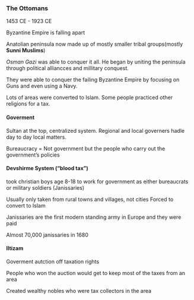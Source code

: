 ### The Ottomans
1453 CE - 1923 CE

Byzantine Empire is falling apart

Anatolian peninsula now made up of mostly smaller tribal groups(mostly **Sunni Muslims**)

*Osman Gazi* was able to conquer it all. He began by uniting the peninsula through political alliancces and millitary conquest.

They were able to conquer the failing Byzantine Empire by focusing on Guns and even using a Navy.

Lots of areas were converted to Islam. Some people practiced other religions for a tax.

#### Goverment
Sultan at the top, centralized system. Regional and local governers hadle day to day local matters.

Bureaucracy = Not government but the people who carry out the government’s policies

#### Devshirme System (“blood tax”)
took christian boys age 8-18 to work for government as either bureaucrats or military soldiers (Janissaries)

Usually only taken from rural towns and villages, not cities 
Forced to convert to Islam 

Janissaries are the first modern standing army in Europe and they were paid 

Almost 70,000 janissaries in 1680

#### Iltizam
Goverment autction off taxation rights

People who won the auction would get to keep most of the taxes from an area

Created wealthy nobles who were tax collectors in the area


